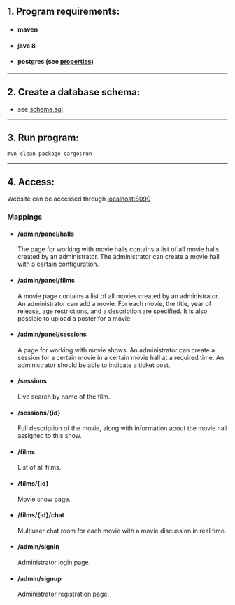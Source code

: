 ## 1. Program requirements:
- #### maven
- #### java 8
- #### postgres (see [properties](src/main/resources/hibernate.properties))

---

## 2. Create a database schema:
- see [schema.sql](src/main/resources//sql/schema.sql)

---

## 3. Run program:
```
mvn clean package cargo:run
```
---

## 4. Access:
Website can be accessed through [localhost:8090](http://localhost:8090)
### Mappings
- #### /admin/panel/halls
    The page for working with movie halls contains a list of all movie halls created by an
  administrator. The administrator can create a movie hall with a certain configuration.
- #### /admin/panel/films
    A movie page contains a list of all movies created by an administrator. An administrator
  can add a movie. For each movie, the title, year of release, age restrictions, and a
  description are specified. It is also possible to upload a poster for a movie.
- #### /admin/panel/sessions
    A page for working with movie shows. An administrator can create a session for a certain
movie in a certain movie hall at a required time. An administrator should be able to
indicate a ticket cost.
- #### /sessions
    Live search by name of the film.
- #### /sessions/{id}
    Full description of the movie, along with information about the movie hall assigned to this show.
- #### /films
    List of all films.
- #### /films/{id}
    Movie show page.
- #### /films/{id}/chat
    Multiuser chat room for each movie with a movie discussion in real time.
- #### /admin/signin
    Administrator login page.
- #### /admin/signup
  Administrator registration page.
